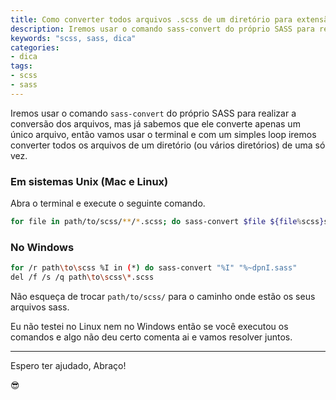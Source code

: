 ```yaml
---
title: Como converter todos arquivos .scss de um diretório para extensão .sass
description: Iremos usar o comando sass-convert do próprio SASS para realizar a conversão dos arquivos, mas já sabemos que ele converte apenas um único arquivo
keywords: "scss, sass, dica"
categories:
- dica
tags:
- scss
- sass
---
```


Iremos usar o comando `sass-convert` do próprio SASS para realizar a conversão dos arquivos, mas já sabemos que ele converte apenas um único arquivo, então vamos usar o terminal e com um simples loop iremos converter todos os arquivos de um diretório (ou vários diretórios) de uma só vez.

### Em sistemas Unix (Mac e Linux)

Abra o terminal e execute o seguinte comando.

```bash
for file in path/to/scss/**/*.scss; do sass-convert $file ${file%scss}sass && rm $file; done
```

### No Windows

```bash
for /r path\to\scss %I in (*) do sass-convert "%I" "%~dpnI.sass"
del /f /s /q path\to\scss\*.scss
```

Não esqueça de trocar `path/to/scss/` para o caminho onde estão os seus arquivos sass.

Eu não testei no Linux nem no Windows então se você executou os comandos e algo não deu certo comenta ai e vamos resolver juntos.

---

Espero ter ajudado, Abraço!

😎
